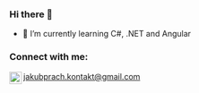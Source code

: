 ### Hi there 👋


- 📖 I’m currently learning C#, .NET and Angular


### Connect with me:

<img align="left" alt="jakubprach | E-mail" width="22px" src="https://cdn2.downdetector.com/static/uploads/logo/image21.png"/>jakubprach.kontakt@gmail.com



